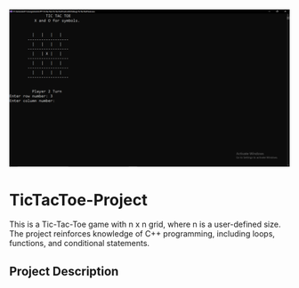 ###

<p align="center">
  <img src="https://github.com/danyalalii/TicTacToe-Project/blob/main/Demo.png" alt="TicTacToe-Demo" /> 
</p>


# TicTacToe-Project
This is a Tic-Tac-Toe game with n x n grid, where n is a user-defined size. The project reinforces knowledge of C++ programming, including loops, functions, and conditional statements.

## Project Description
